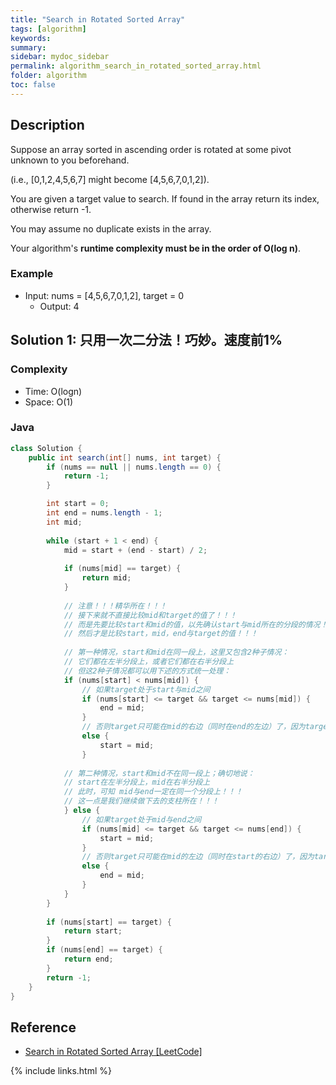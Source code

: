 ```yaml
---
title: "Search in Rotated Sorted Array"
tags: [algorithm]
keywords:
summary:
sidebar: mydoc_sidebar
permalink: algorithm_search_in_rotated_sorted_array.html
folder: algorithm
toc: false
---
```


## Description
Suppose an array sorted in ascending order is rotated at some pivot unknown to you beforehand.

(i.e., [0,1,2,4,5,6,7] might become [4,5,6,7,0,1,2]).

You are given a target value to search. If found in the array return its index, otherwise return -1.

You may assume no duplicate exists in the array.

Your algorithm's **runtime complexity must be in the order of O(log n)**.

### Example
* Input: nums = [4,5,6,7,0,1,2], target = 0
  * Output: 4

## Solution 1: 只用一次二分法！巧妙。速度前1%

### Complexity
* Time: O(logn)
* Space: O(1)

### Java
```java
class Solution {
    public int search(int[] nums, int target) {
        if (nums == null || nums.length == 0) {
            return -1;
        }

        int start = 0;
        int end = nums.length - 1;
        int mid;
        
        while (start + 1 < end) {
            mid = start + (end - start) / 2;
            
            if (nums[mid] == target) {
                return mid;
            }
            
            // 注意！！！精华所在！！！
            // 接下来就不直接比较mid和target的值了！！！
            // 而是先要比较start和mid的值，以先确认start与mid所在的分段的情况！！！
            // 然后才是比较start，mid，end与target的值！！！
            
            // 第一种情况，start和mid在同一段上，这里又包含2种子情况：
            // 它们都在左半分段上，或者它们都在右半分段上
            // 但这2种子情况都可以用下述的方式统一处理：
            if (nums[start] < nums[mid]) {
                // 如果target处于start与mid之间
                if (nums[start] <= target && target <= nums[mid]) {
                    end = mid;
                } 
                // 否则target只可能在mid的右边（同时在end的左边）了，因为target不可能在start的左边
                else {
                    start = mid;
                }
            
            // 第二种情况，start和mid不在同一段上；确切地说：
            // start在左半分段上，mid在右半分段上
            // 此时，可知 mid与end一定在同一个分段上！！！
            // 这一点是我们继续做下去的支柱所在！！！
            } else {
                // 如果target处于mid与end之间
                if (nums[mid] <= target && target <= nums[end]) {
                    start = mid;
                } 
                // 否则target只可能在mid的左边（同时在start的右边）了，因为target不可能在end的右边
                else { 
                    end = mid;
                }
            }
        }
        
        if (nums[start] == target) {
            return start;
        }
        if (nums[end] == target) {
            return end;
        }
        return -1;
    }
}
```

## Reference
* [Search in Rotated Sorted Array [LeetCode]](https://leetcode.com/problems/search-in-rotated-sorted-array/description/)

{% include links.html %}
